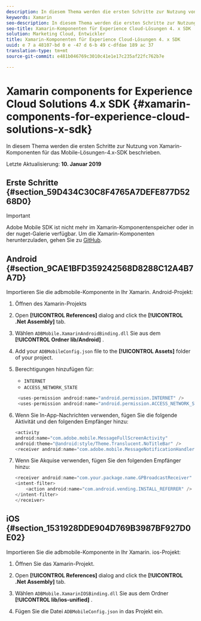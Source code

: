 ```yaml
---
description: In diesem Thema werden die ersten Schritte zur Nutzung von Xamarin-Komponenten für das Mobile-Lösungen-4.x-SDK beschrieben.
keywords: Xamarin
seo-description: In diesem Thema werden die ersten Schritte zur Nutzung von Xamarin-Komponenten für das Mobile-Lösungen-4.x-SDK beschrieben.
seo-title: Xamarin-Komponenten für Experience Cloud-Lösungen 4. x SDK
solution: Marketing Cloud, Entwickler
title: Xamarin-Komponenten für Experience Cloud-Lösungen 4. x SDK
uuid: e 7 a 48107-bd 0 e -47 d 6-b 49 c-dfdae 189 ac 37
translation-type: tm+mt
source-git-commit: e481b046769c3010c41e1e17c235af22fc762b7e

---
```



# Xamarin components for Experience Cloud Solutions 4.x SDK {#xamarin-components-for-experience-cloud-solutions-x-sdk}

In diesem Thema werden die ersten Schritte zur Nutzung von Xamarin-Komponenten für das Mobile-Lösungen-4.x-SDK beschrieben.

Letzte Aktualisierung: **10. Januar 2019**

## Erste Schritte {#section_59D434C30C8F4765A7DEFE877D5268D0}

>[!IMPORTANT]
>
>Adobe Mobile SDK ist nicht mehr im Xamarin-Komponentenspeicher oder in der nuget-Galerie verfügbar. Um die Xamarin-Komponenten herunterzuladen, gehen Sie zu [GitHub](https://github.com/Adobe-Marketing-Cloud/mobile-services).


## Android {#section_9CAE1BFD359242568D8288C12A4B7A7D}

Importieren Sie die adbmobile-Komponente in Ihr Xamarin. Android-Projekt:

1. Öffnen des Xamarin-Projekts

1. Open **[!UICONTROL References]** dialog and click the **[!UICONTROL .Net Assembly]** tab.

1. Wählen `ADBMobile.XamarinAndroidBinding.dll` Sie aus dem **[!UICONTROL Ordner lib/Android]** .

1. Add your `ADBMobileConfig.json` file to the **[!UICONTROL Assets]** folder of your project.

1. Berechtigungen hinzufügen für:

   * `INTERNET`
   * `ACCESS_NETWORK_STATE`

   ```java
    <uses-permission android:name="android.permission.INTERNET" />
    <uses-permission android:name="android.permission.ACCESS_NETWORK_STATE" />
   ```

1. Wenn Sie In-App-Nachrichten verwenden, fügen Sie die folgende Aktivität und den folgenden Empfänger hinzu:

   ```java
   <activity 
   android:name="com.adobe.mobile.MessageFullScreenActivity" 
   android:theme="@android:style/Theme.Translucent.NoTitleBar" />
   <receiver android:name="com.adobe.mobile.MessageNotificationHandler" />
   ```

1. Wenn Sie Akquise verwenden, fügen Sie den folgenden Empfänger hinzu:

   ```java
   <receiver android:name="com.your.package.name.GPBroadcastReceiver" android:exported="true">
   <intent-filter>
       <action android:name="com.android.vending.INSTALL_REFERRER" />
   </intent-filter>
   </receiver>
   ```

## iOS {#section_1531928DDE904D769B3987BF927D0E02}

Importieren Sie die adbmobile-Komponente in Ihr Xamarin. ios-Projekt:

1. Öffnen Sie das Xamarin-Projekt.
1. Open **[!UICONTROL References]** dialog and click the **[!UICONTROL .Net Assembly]** tab.

1. Wählen `ADBMobile.XamarinIOSBinding.dll` Sie aus dem Ordner **[!UICONTROL lib/ios-unified]** .

1. Fügen Sie die Datei `ADBMobileConfig.json` in das Projekt ein.


